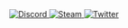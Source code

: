 <div align="center">
	<a href="https://discord.com/users/349536885749579777">
		<img
			alt="Discord"
			src="https://img.shields.io/badge/omercup%231999-7289DA?style=for-the-badge&logo=discord&logoColor=white"
		/>
	</a>
	<a href="https://steamcommunity.com/id/omercup/">
		<img
			alt="Steam"
			src="https://img.shields.io/badge/omercup-000000?style=for-the-badge&logo=steam&logoColor=white"
		/>
	</a>
	<a href="https://twitter.com/heisomercup">
		<img
			alt="Twitter"
			src="https://img.shields.io/badge/@heisomercup-1DA1F2?style=for-the-badge&logo=twitter&logoColor=white"
		/>
	</a>
</div>
